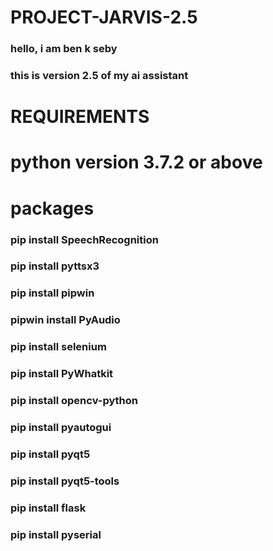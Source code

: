 # PROJECT-JARVIS-2.5
### hello, i am ben k seby
### this is version 2.5 of my ai assistant

# REQUIREMENTS
# python version 3.7.2 or above

# packages
### pip install SpeechRecognition
### pip install pyttsx3
### pip install pipwin
### pipwin install PyAudio
### pip install selenium
### pip install PyWhatkit
### pip install opencv-python
### pip install pyautogui
### pip install pyqt5
### pip install pyqt5-tools
### pip install flask
### pip install pyserial
